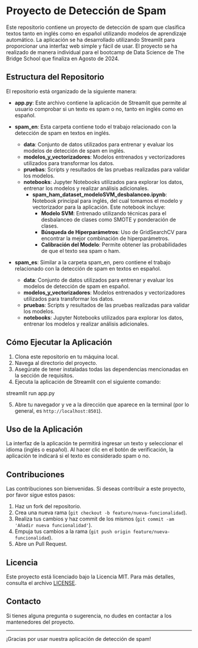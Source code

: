 # Proyecto de Detección de Spam

Este repositorio contiene un proyecto de detección de spam que clasifica textos tanto en inglés como en español utilizando modelos de aprendizaje automático. La aplicación se ha desarrollado utilizando Streamlit para proporcionar una interfaz web simple y fácil de usar. El proyecto se ha realizado de manera individual para el bootcamp de Data Science de The Bridge School que finaliza en Agosto de 2024.

## Estructura del Repositorio

El repositorio está organizado de la siguiente manera:

- **app.py**: Este archivo contiene la aplicación de Streamlit que permite al usuario comprobar si un texto es spam o no, tanto en inglés como en español.
  
- **spam_en**: Esta carpeta contiene todo el trabajo relacionado con la detección de spam en textos en inglés.
  - **data**: Conjunto de datos utilizados para entrenar y evaluar los modelos de detección de spam en inglés.
  - **modelos_y_vectorizadores**: Modelos entrenados y vectorizadores utilizados para transformar los datos.
  - **pruebas**: Scripts y resultados de las pruebas realizadas para validar los modelos.
  - **notebooks**: Jupyter Notebooks utilizados para explorar los datos, entrenar los modelos y realizar análisis adicionales.
    - **spam_ham_dataset_modeloSVM_desbalanceo.ipynb**: Notebook principal para inglés, del cual tomamos el modelo y vectorizador para la aplicación. Este notebook incluye:
      - **Modelo SVM**: Entrenado utilizando técnicas para el desbalanceo de clases como SMOTE y ponderación de clases.
      - **Búsqueda de Hiperparámetros**: Uso de GridSearchCV para encontrar la mejor combinación de hiperparámetros.
      - **Calibración del Modelo**: Permite obtener las probabilidades de que el texto sea spam o ham.

- **spam_es**: Similar a la carpeta spam_en, pero contiene el trabajo relacionado con la detección de spam en textos en español.
  - **data**: Conjunto de datos utilizados para entrenar y evaluar los modelos de detección de spam en español.
  - **modelos_y_vectorizadores**: Modelos entrenados y vectorizadores utilizados para transformar los datos.
  - **pruebas**: Scripts y resultados de las pruebas realizadas para validar los modelos.
  - **notebooks**: Jupyter Notebooks utilizados para explorar los datos, entrenar los modelos y realizar análisis adicionales.


## Cómo Ejecutar la Aplicación

1. Clona este repositorio en tu máquina local.
2. Navega al directorio del proyecto.
3. Asegúrate de tener instaladas todas las dependencias mencionadas en la sección de requisitos.
4. Ejecuta la aplicación de Streamlit con el siguiente comando:


streamlit run app.py


5. Abre tu navegador y ve a la dirección que aparece en la terminal (por lo general, es `http://localhost:8501`).

## Uso de la Aplicación

La interfaz de la aplicación te permitirá ingresar un texto y seleccionar el idioma (inglés o español). Al hacer clic en el botón de verificación, la aplicación te indicará si el texto es considerado spam o no.

## Contribuciones

Las contribuciones son bienvenidas. Si deseas contribuir a este proyecto, por favor sigue estos pasos:

1. Haz un fork del repositorio.
2. Crea una nueva rama (`git checkout -b feature/nueva-funcionalidad`).
3. Realiza tus cambios y haz commit de los mismos (`git commit -am 'Añadir nueva funcionalidad'`).
4. Empuja tus cambios a la rama (`git push origin feature/nueva-funcionalidad`).
5. Abre un Pull Request.

## Licencia

Este proyecto está licenciado bajo la Licencia MIT. Para más detalles, consulta el archivo [LICENSE](LICENSE).

## Contacto

Si tienes alguna pregunta o sugerencia, no dudes en contactar a los mantenedores del proyecto.

---

¡Gracias por usar nuestra aplicación de detección de spam!
```


